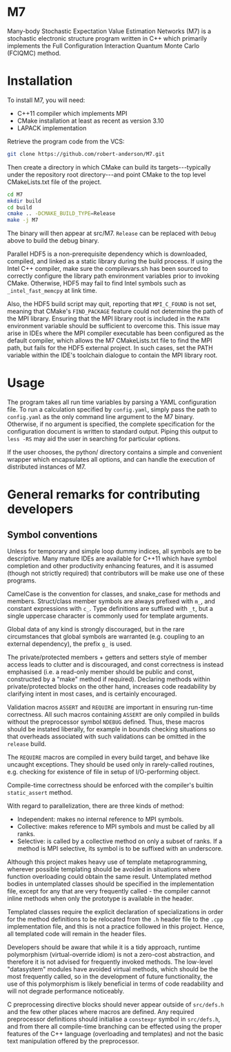 # M7
Many-body Stochastic Expectation Value Estimation Networks (M7) is a stochastic electronic structure program written in C++ which primarily implements the Full Configuration Interaction Quantum Monte Carlo (FCIQMC) method.

# Installation
To install M7, you will need:
* C++11 compiler which implements MPI
* CMake installation at least as recent as version 3.10
* LAPACK implementation

Retrieve the program code from the VCS:
```bash
git clone https://github.com/robert-anderson/M7.git
```
Then create a directory in which CMake can build its targets---typically under the repository root directory---and point CMake to the top level CMakeLists.txt file of the project.
```bash
cd M7
mkdir build
cd build
cmake .. -DCMAKE_BUILD_TYPE=Release
make -j M7
```
The binary will then appear at src/M7. `Release` can be replaced with `Debug` above to build the debug binary.

Parallel HDF5 is a non-prerequisite dependency which is downloaded, compiled, and linked as a static library during the build process.
If using the Intel C++ compiler, make sure the compilevars.sh has been sourced to correctly configure the library path environment variables prior to invoking CMake.
Otherwise, HDF5 may fail to find Intel symbols such as `_intel_fast_memcpy` at link time.

Also, the HDF5 build script may quit, reporting that `MPI_C_FOUND` is not set, meaning that CMake's `FIND_PACKAGE` feature could not determine the path of the MPI library.
Ensuring that the MPI library root is included in the `PATH` environment variable should be sufficient to overcome this.
This issue may arise in IDEs where the MPI compiler executable has been configured as the default compiler, which allows the M7 CMakeLists.txt file to find the MPI path, but fails for the HDF5 external project.
In such cases, set the PATH variable within the IDE's toolchain dialogue to contain the MPI library root.


# Usage
The program takes all run time variables by parsing a YAML configuration file. To run a calculation specified by `config.yaml`, simply pass the path to `config.yaml` as the only command line argument to the M7 binary. Otherwise, if no argument is specified, the complete specification for the configuration document is written to standard output. Piping this output to `less -RS` may aid the user in searching for particular options.

If the user chooses, the python/ directory contains a simple and convenient wrapper which encapsulates all options, and can handle the execution of distributed instances of M7.

# General remarks for contributing developers

## Symbol conventions

Unless for temporary and simple loop dummy indices, all symbols are to be descriptive.
Many mature IDEs are available for C++11 which have symbol completion and other productivity enhancing features, and it is assumed (though not strictly required) that contributors will be make use one of these programs.

CamelCase is the convention for classes, and snake_case for methods and members.
Struct/class member symbols are always prefixed with `m_`, and constant expressions with `c_`.
Type definitions are suffixed with `_t`, but a single uppercase character is commonly used for template arguments.

Global data of any kind is strongly discouraged, but in the rare circumstances that global symbols are warranted (e.g. coupling to an external dependency), the prefix `g_` is used.

The private/protected members + getters and setters style of member access leads to clutter and is discouraged, and const correctness is instead emphasised (i.e. a read-only member should be public and const, constructed by a "make" method if required).
Declaring methods within private/protected blocks on the other hand, increases code readability by clarifying intent in most cases, and is certainly encouraged.

Validation macros `ASSERT` and `REQUIRE` are important in ensuring run-time correctness.
All such macros containing `ASSERT` are only compiled in builds without the preprocessor symbol `NDEBUG` defined.
Thus, these macros should be instated liberally, for example in bounds checking situations so that overheads associated with such validations can be omitted in the `release` build.

The `REQUIRE` macros are compiled in every build target, and behave like uncaught exceptions.
They should be used only in rarely-called routines, e.g. checking for existence of file in setup of I/O-performing object.

Compile-time correctness should be enforced with the compiler's builtin `static_assert` method.

With regard to parallelization, there are three kinds of method:
* Independent: makes no internal reference to MPI symbols.
* Collective: makes reference to MPI symbols and must be called by all ranks.
* Selective: is called by a collective method on only a subset of ranks.
If a method is MPI selective, its symbol is to be suffixed with an underscore.
  <!---TODO parallelization in concert with validation macros -->
  
Although this project makes heavy use of template metaprogramming, wherever possible templating should be avoided in situations where function overloading could obtain the same result.
Untemplated method bodies in untemplated classes should be specified in the implementation file, except for any that are very frequently called - the compiler cannot inline methods when only the prototype is available in the header. 

Templated classes require the explicit declaration of specializations in order for the method definitions to be relocated from the `.h` header file to the `.cpp` implementation file, and this is not a practice followed in this project. 
Hence, all templated code will remain in the header files.

Developers should be aware that while it is a tidy approach, runtime polymorphism (virtual-override idiom) is not a zero-cost abstraction, and therefore it is not advised for frequently invoked methods.
The low-level "datasystem" modules have avoided virtual methods, which should be the most frequently called, so in the development of future functionality, the use of this polymorphism is likely beneficial in terms of code readability and will not degrade performance noticeably.

C preprocessing directive blocks should never appear outside of `src/defs.h` and the few other places where macros are defined.
Any required preprocessor definitions should initialise a `constexpr` symbol in `src/defs.h`, and from there all compile-time branching
can be effected using the proper features of the C++ language (overloading and templates) and not the basic text manipulation
offered by the preprocessor.
